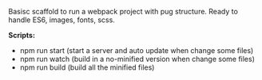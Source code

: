 Basisc scaffold to run a webpack project with pug structure.
Ready to handle ES6, images, fonts, scss.

**Scripts:**
- npm run start (start a server and auto update when change some files)
- npm run watch (build in a no-minified version when change some files)
- npm run build (build all the minified files)